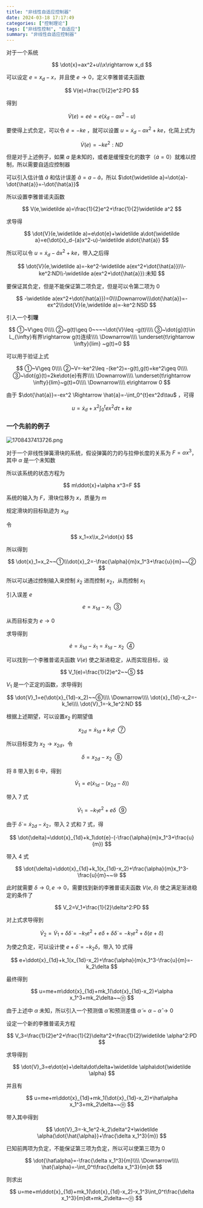 ```yaml
---
title: "非线性自适应控制器"
date: 2024-03-18 17:17:49
categories: ["控制理论"]
tags: ["非线性控制", "自适应"]
summary: "非线性自适应控制器"
---
```


对于一个系统

$$
\dot{x}=ax^2+u\\x\rightarrow x_d
$$

可以设定 $e=x_d-x$，并且使 $e→0$，定义李雅普诺夫函数

$$
V(e)=\frac{1}{2}e^2:PD
$$

得到

$$
\dot{V}(e)=e\dot{e}=e(\dot{x}_d-ax^2-u)
$$

要使得上式负定，可以令 $\dot{e}=-ke$ ，就可以设置 $u=\dot{x}_d-ax^2+ke$，化简上式为

$$
\dot{V}(e)=-ke^2:ND
$$

但是对于上述例子，如果 $a$ 是未知的，或者是缓慢变化的数字（$\dot{a}=0$）就难以控制，所以需要自适应控制器

可以引入估计值 $\hat{a}$ 和估计误差 $\widetilde a=a-\hat{a}$，所以 $\dot{\widetilde a}=\dot{a}-\dot{\hat{a}}=-\dot{\hat{a}}$

所以设置李雅普诺夫函数

$$
V(e,\widetilde a)=\frac{1}{2}e^2+\frac{1}{2}\widetilde a^2
$$

求导得

$$
\dot{V}(e,\widetilde a)=e\dot{e}+\widetilde a\dot{\widetilde a}=e(\dot{x}_d-{a}x^2-u)-\widetilde a\dot{\hat{a}}
$$

所以可以令 $u=\dot{x}_d-\hat{a}x^2+ke$，带入之后得

$$
\dot{V}(e,\widetilde a)=-ke^2-\widetilde a(ex^2+\dot{\hat{a}})\\-ke^2:ND\\-\widetilde a(ex^2+\dot{\hat{a}}):未知
$$

要保证其负定，但是不能保证第二项负定，但是可以令第二项为 0

$$
-\widetilde a(ex^2+\dot{\hat{a}})=0\\\Downarrow\\\dot{\hat{a}}=-ex^2\\\dot{V}(e,\widetilde a)=-ke^2:NSD
$$

引入一个**引理**

$$
①~V\geq 0\\\\
②~g(t)\geq 0~~~~\dot{V}\leq -g(t)\\\\
③~\dot{g}(t)\in L_{\infty}有界\rightarrow g(t)连续\\\\
\Downarrow\\\\
\underset{t\rightarrow \infty}{lim}  ~g(t)=0
$$

可以用于验证上式

$$
①~V\geq 0\\\\
②~V=-ke^2\leq -(ke^2)=-g(t),g(t)=ke^2\geq 0\\\\
③~\dot{g}(t)=2ke\dot{e}有界\\\\
\Downarrow\\\\
\underset{t\rightarrow \infty}{lim}~g(t)=0\\\\
\Downarrow\\\\
e\rightarrow 0
$$

由于 $\dot{\hat{a}}=-ex^2 \Rightarrow \hat{a}=-\int_0^{t}ex^2d\tau$ ，可得

$$
u=\dot{x}_d+x^2\int_0^{t}ex^2d\tau +ke
$$

### 一个先前的例子

![1708437413726.png](./1708437413726.png)

对于一个非线性弹簧滑块的系统，假设弹簧的力的与拉伸长度的关系为 $F=\alpha x^3$，其中 $\alpha$ 是一个未知数

所以该系统的状态方程为

$$
m\ddot{x}+\alpha x^3=F
$$

系统的输入为 $F$，滑块位移为 $x$，质量为 $m$

规定滑块的目标轨迹为 $x_{1d}$

令

$$
x_1=x\\x_2=\dot{x}
$$

所以得到

$$
\dot{x}_1=x_2~~①\\\dot{x}_2=-\frac{\alpha}{m}x_1^3+\frac{u}{m}~~②
$$

所以可以通过控制输入来控制 $\dot{x}_2$ 进而控制 $x_2$，从而控制 $x_1$

引入误差 $e$

$$
e=x_{1d}-x_1~~③
$$

从而目标变为 $e→0$

求导得到

$$
\dot{e}=\dot{x}_{1d}-\dot{x}_1=\dot{x}_{1d}-x_2~~④
$$

可以找到一个李雅普诺夫函数 $V(e)$ 使之渐进稳定，从而实现目标，设

$$
V_1(e)=\frac{1}{2}e^2~~⑤
$$

$V_1$ 是一个正定的函数，求导得到

$$
\dot{V}_1=e(\dot{x}_{1d}-x_2)~~⑥\\\\
\Downarrow\\\\
\dot{x}_{1d}-x_2=-k_1e\\\\
\dot{V}_1=-k_1e^2:ND
$$

根据上述期望，可以设置$x_2$ 的期望值

$$
x_{2d}=\dot{x}_{1d}+k_1e~~⑦
$$

所以目标变为 $x_2→x_{2d}$，令

$$
\delta=x_{2d}-x_2~~⑧
$$

将 8 带入到 6 中，得到

$$
\dot{V}_1=e(\dot{x}_{1d}-(x_{2d}-\delta))
$$

带入 7 式

$$
\dot{V}_1=-k_1e^2+e\delta~~⑨
$$

由于 $\dot{\delta}=\dot{x}_{2d}-\dot{x}_2$，带入 2 式和 7 式，得

$$
\dot{\delta}=\ddot{x}_{1d}+k_1\dot{e}-(-\frac{\alpha}{m}x_1^3+\frac{u}{m})
$$

带入 4 式

$$
\dot{\delta}=\ddot{x}_{1d}+k_1(x_{1d}-x_2)+\frac{\alpha}{m}x_1^3-\frac{u}{m}~~⑩
$$

此时就需要 $\delta→0,e→0$，需要找到新的李雅普诺夫函数 $V(e,\delta)$ 使之满足渐进稳定的条件了

$$
V_2=V_1+\frac{1}{2}\delta^2:PD
$$

对上式求导得到

$$
\dot{V}_2=\dot{V}_1+\delta\dot\delta=-k_1e^2+e\delta+\delta\dot\delta=-k_1e^2+\delta(e+\dot\delta)
$$

为使之负定，可以设计使 $e+\dot\delta=-k_2\delta$，带入 10 式得

$$
e+\ddot{x}_{1d}+k_1(x_{1d}-x_2)+\frac{\alpha}{m}x_1^3-\frac{u}{m}=-k_2\delta
$$

最终得到

$$
u=me+m\ddot{x}_{1d}+mk_1(\dot{x}_{1d}-x_2)+\alpha x_1^3+mk_2\delta~~⑪
$$

由于上述中 $\alpha$ 未知，所以引入一个预测值 $\hat{\alpha}$ 和预测差值 $\widetilde \alpha=\alpha-\hat{\alpha}\rightarrow0$

设定一个新的李雅普诺夫方程

$$
V_3=\frac{1}{2}e^2+\frac{1}{2}\delta^2+\frac{1}{2}\widetilde \alpha^2:PD
$$

求导得到

$$
\dot{V}_3=e\dot{e}+\delta\dot\delta+\widetilde \alpha\dot{\widetilde \alpha}
$$

并且有

$$
u=me+m\ddot{x}_{1d}+mk_1(\dot{x}_{1d}-x_2)+\hat\alpha x_1^3+mk_2\delta~~⑪
$$

带入其中得到

$$
\dot{V}_3=-k_1e^2-k_2\delta^2+\widetilde \alpha(\dot{\hat{\alpha}}+\frac{\delta x_1^3}{m})
$$

已知前两项为负定，不能保证第三项为负定，所以可以使第三项为 0

$$
\dot{\hat\alpha}=-\frac{\delta x_1^3}{m}\\\\
\Downarrow\\\\
\hat{\alpha}=-\int_0^t\frac{\delta x_1^3}{m}dt
$$

则求出 

$$
u=me+m\ddot{x}_{1d}+mk_1(\dot{x}_{1d}-x_2)-x_1^3\int_0^t\frac{\delta x_1^3}{m}dt+mk_2\delta~~⑪
$$